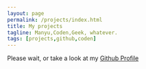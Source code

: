 ```yaml
---
layout: page
permalink: /projects/index.html
title: My projects
tagline: Manyu,Coden,Geek, whatever.
tags: [projects,github,coden]
---
```


Please wait, or take a look at my [Github Profile](https://github.com/abhimanyuma)


